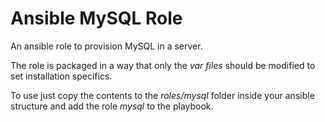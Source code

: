 # Ansible MySQL Role

An ansible role to provision MySQL in a server.

The role is packaged in a way that only the *var files* should be modified to set installation specifics.

To use just copy the contents to the *roles/mysql* folder inside your ansible structure and add the role *mysql* to the playbook.